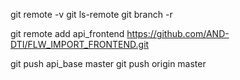 git remote -v
git ls-remote
git branch -r


git remote add api_frontend https://github.com/AND-DTI/FLW_IMPORT_FRONTEND.git

git push api_base master
git push origin master




